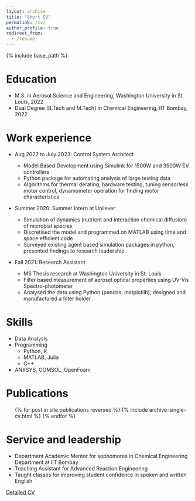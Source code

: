 ```yaml
---
layout: archive
title: "Short CV"
permalink: /cv/
author_profile: true
redirect_from:
  - /resume
---
```


{% include base_path %}

Education
======
* M.S. in Aerosol Science and Engineering, Washington University in St. Louis, 2022
* Dual Degree (B.Tech and M.Tech) in Chemical Engineering, IIT Bombay, 2022

Work experience
======
* Aug 2022 to July 2023: Control System Architect
  * Model Based Development using Simulink for 1500W and 3500W EV controllers 
  * Python package for automating analysis of large testing data
  * Algorithms for thermal derating, hardware testing, tuning sensorless motor control, dynamometer operation for finding motor characteristics

* Summer 2020: Summer Intern at Unilever
  * Simulation of dynamics (nutrient and interaction chemical diffusion) of microbial species
  * Discretised the model and programmed on MATLAB using time and space efficient code 
  * Surveyed existing agent based simulation packages in python, presented findings to research leadership 

* Fall 2021: Research Assistant
  * MS Thesis research at Washington University in St. Louis
  * Filter based measurement of aerosol optical properties using UV-Vis Spectro-photometer
  * Analysed the data using Python (pandas, matplotlib), designed and manufactured a filter holder
  
Skills
======
* Data Analysis 
* Programming
  * Python, R
  * MATLAB, Julia
  * C++
* ANYSYS, COMSOL, OpenFoam

Publications
======
  <ul>{% for post in site.publications reversed %}
    {% include archive-single-cv.html %}
  {% endfor %}</ul>
  
  
Service and leadership
======
* Department Academic Mentor for sophomores in Chemical Engineering Department at IIT Bombay
* Teaching Assistant for Advanced Reaction Engineering
* Taught classes for improving student confidence in spoken and written English

<a href="https://adhishreeapte.github.io/files/CV_Adhishree_Apte.pdf">Detailed CV</a>
